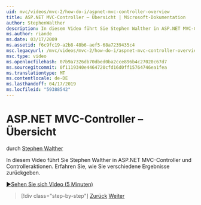 ```yaml
---
uid: mvc/videos/mvc-2/how-do-i/aspnet-mvc-controller-overview
title: ASP.NET MVC-Controller – Übersicht | Microsoft-Dokumentation
author: StephenWalther
description: In diesem Video führt Sie Stephen Walther in ASP.NET MVC-Controller und Controlleraktionen. Erfahren Sie, wie Sie verschiedene Ergebnisse zurückgeben.
ms.author: riande
ms.date: 03/17/2009
ms.assetid: f6c9fc19-a2b8-48b6-aef5-68a7239435c4
msc.legacyurl: /mvc/videos/mvc-2/how-do-i/aspnet-mvc-controller-overview
msc.type: video
ms.openlocfilehash: 07b9a7326db70dbed0ba2cce896b4c27020c67d7
ms.sourcegitcommit: 0f1119340e4464720cfd16d0ff15764746ea1fea
ms.translationtype: MT
ms.contentlocale: de-DE
ms.lasthandoff: 04/17/2019
ms.locfileid: "59388542"
---
```

# <a name="aspnet-mvc-controller-overview"></a>ASP.NET MVC-Controller – Übersicht

durch [Stephen Walther](https://github.com/StephenWalther)

In diesem Video führt Sie Stephen Walther in ASP.NET MVC-Controller und Controlleraktionen. Erfahren Sie, wie Sie verschiedene Ergebnisse zurückgeben.

[&#9654;Sehen Sie sich Video (5 Minuten)](https://channel9.msdn.com/Blogs/ASP-NET-Site-Videos/aspnet-mvc-controller-overview)

> [!div class="step-by-step"]
> [Zurück](understanding-models-views-and-controllers.md)
> [Weiter](understanding-controllers-controller-actions-and-action-results.md)
